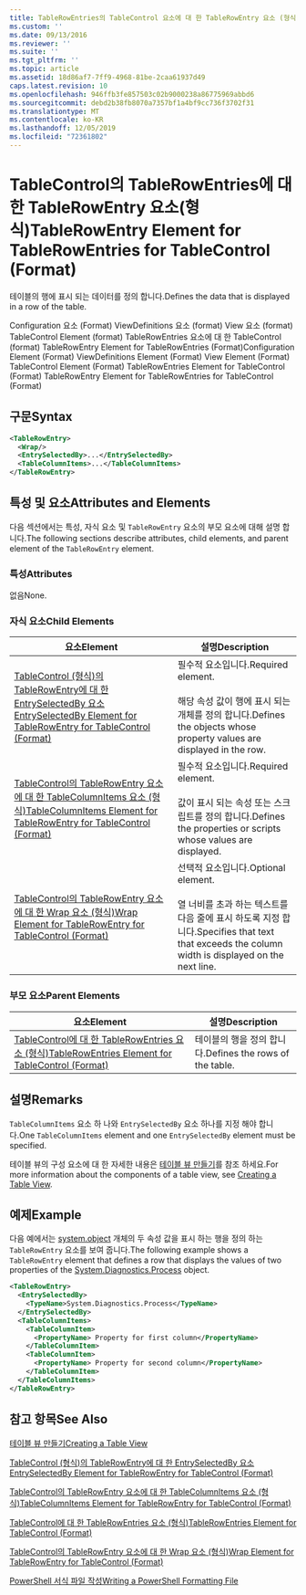 ```yaml
---
title: TableRowEntries의 TableControl 요소에 대 한 TableRowEntry 요소 (형식) | Microsoft Docs
ms.custom: ''
ms.date: 09/13/2016
ms.reviewer: ''
ms.suite: ''
ms.tgt_pltfrm: ''
ms.topic: article
ms.assetid: 18d86af7-7ff9-4968-81be-2caa61937d49
caps.latest.revision: 10
ms.openlocfilehash: 946ffb3fe857503c02b9000238a86775969abbd6
ms.sourcegitcommit: debd2b38fb8070a7357bf1a4bf9cc736f3702f31
ms.translationtype: MT
ms.contentlocale: ko-KR
ms.lasthandoff: 12/05/2019
ms.locfileid: "72361802"
---
```

# <a name="tablerowentry-element-for-tablerowentries-for-tablecontrol-format"></a><span data-ttu-id="fe8f9-102">TableControl의 TableRowEntries에 대한 TableRowEntry 요소(형식)</span><span class="sxs-lookup"><span data-stu-id="fe8f9-102">TableRowEntry Element for TableRowEntries for TableControl (Format)</span></span>

<span data-ttu-id="fe8f9-103">테이블의 행에 표시 되는 데이터를 정의 합니다.</span><span class="sxs-lookup"><span data-stu-id="fe8f9-103">Defines the data that is displayed in a row of the table.</span></span>

<span data-ttu-id="fe8f9-104">Configuration 요소 (Format) ViewDefinitions 요소 (format) View 요소 (format) TableControl Element (format) TableRowEntries 요소에 대 한 TableControl (format) TableRowEntry Element for TableRowEntries (Format)</span><span class="sxs-lookup"><span data-stu-id="fe8f9-104">Configuration Element (Format) ViewDefinitions Element (Format) View Element (Format) TableControl Element (Format) TableRowEntries Element for TableControl (Format) TableRowEntry Element for TableRowEntries for TableControl (Format)</span></span>

## <a name="syntax"></a><span data-ttu-id="fe8f9-105">구문</span><span class="sxs-lookup"><span data-stu-id="fe8f9-105">Syntax</span></span>

```xml
<TableRowEntry>
  <Wrap/>
  <EntrySelectedBy>...</EntrySelectedBy>
  <TableColumnItems>...</TableColumnItems>
</TableRowEntry>
```

## <a name="attributes-and-elements"></a><span data-ttu-id="fe8f9-106">특성 및 요소</span><span class="sxs-lookup"><span data-stu-id="fe8f9-106">Attributes and Elements</span></span>

<span data-ttu-id="fe8f9-107">다음 섹션에서는 특성, 자식 요소 및 `TableRowEntry` 요소의 부모 요소에 대해 설명 합니다.</span><span class="sxs-lookup"><span data-stu-id="fe8f9-107">The following sections describe attributes, child elements, and parent element of the `TableRowEntry` element.</span></span>

### <a name="attributes"></a><span data-ttu-id="fe8f9-108">특성</span><span class="sxs-lookup"><span data-stu-id="fe8f9-108">Attributes</span></span>

<span data-ttu-id="fe8f9-109">없음</span><span class="sxs-lookup"><span data-stu-id="fe8f9-109">None.</span></span>

### <a name="child-elements"></a><span data-ttu-id="fe8f9-110">자식 요소</span><span class="sxs-lookup"><span data-stu-id="fe8f9-110">Child Elements</span></span>

|<span data-ttu-id="fe8f9-111">요소</span><span class="sxs-lookup"><span data-stu-id="fe8f9-111">Element</span></span>|<span data-ttu-id="fe8f9-112">설명</span><span class="sxs-lookup"><span data-stu-id="fe8f9-112">Description</span></span>|
|-------------|-----------------|
|[<span data-ttu-id="fe8f9-113">TableControl (형식)의 TableRowEntry에 대 한 EntrySelectedBy 요소</span><span class="sxs-lookup"><span data-stu-id="fe8f9-113">EntrySelectedBy Element for TableRowEntry for TableControl (Format)</span></span>](./entryselectedby-element-for-tablerowentry-for-tablecontrol-format.md)|<span data-ttu-id="fe8f9-114">필수적 요소입니다.</span><span class="sxs-lookup"><span data-stu-id="fe8f9-114">Required element.</span></span><br /><br /> <span data-ttu-id="fe8f9-115">해당 속성 값이 행에 표시 되는 개체를 정의 합니다.</span><span class="sxs-lookup"><span data-stu-id="fe8f9-115">Defines the objects whose property values are displayed in the row.</span></span>|
|[<span data-ttu-id="fe8f9-116">TableControl의 TableRowEntry 요소에 대 한 TableColumnItems 요소 (형식)</span><span class="sxs-lookup"><span data-stu-id="fe8f9-116">TableColumnItems Element for TableRowEntry for TableControl (Format)</span></span>](./tablecolumnitems-element-for-tablerowentry-for-tablecontrol-format.md)|<span data-ttu-id="fe8f9-117">필수적 요소입니다.</span><span class="sxs-lookup"><span data-stu-id="fe8f9-117">Required element.</span></span><br /><br /> <span data-ttu-id="fe8f9-118">값이 표시 되는 속성 또는 스크립트를 정의 합니다.</span><span class="sxs-lookup"><span data-stu-id="fe8f9-118">Defines the properties or scripts whose values are displayed.</span></span>|
|[<span data-ttu-id="fe8f9-119">TableControl의 TableRowEntry 요소에 대 한 Wrap 요소 (형식)</span><span class="sxs-lookup"><span data-stu-id="fe8f9-119">Wrap Element for TableRowEntry for TableControl (Format)</span></span>](./wrap-element-for-tablerowentry-for-tablecontrol-format.md)|<span data-ttu-id="fe8f9-120">선택적 요소입니다.</span><span class="sxs-lookup"><span data-stu-id="fe8f9-120">Optional element.</span></span><br /><br /> <span data-ttu-id="fe8f9-121">열 너비를 초과 하는 텍스트를 다음 줄에 표시 하도록 지정 합니다.</span><span class="sxs-lookup"><span data-stu-id="fe8f9-121">Specifies that text that exceeds the column width is displayed on the next line.</span></span>|

### <a name="parent-elements"></a><span data-ttu-id="fe8f9-122">부모 요소</span><span class="sxs-lookup"><span data-stu-id="fe8f9-122">Parent Elements</span></span>

|<span data-ttu-id="fe8f9-123">요소</span><span class="sxs-lookup"><span data-stu-id="fe8f9-123">Element</span></span>|<span data-ttu-id="fe8f9-124">설명</span><span class="sxs-lookup"><span data-stu-id="fe8f9-124">Description</span></span>|
|-------------|-----------------|
|[<span data-ttu-id="fe8f9-125">TableControl에 대 한 TableRowEntries 요소 (형식)</span><span class="sxs-lookup"><span data-stu-id="fe8f9-125">TableRowEntries Element for TableControl (Format)</span></span>](./tablerowentries-element-for-tablecontrol-format.md)|<span data-ttu-id="fe8f9-126">테이블의 행을 정의 합니다.</span><span class="sxs-lookup"><span data-stu-id="fe8f9-126">Defines the rows of the table.</span></span>|

## <a name="remarks"></a><span data-ttu-id="fe8f9-127">설명</span><span class="sxs-lookup"><span data-stu-id="fe8f9-127">Remarks</span></span>

<span data-ttu-id="fe8f9-128">`TableColumnItems` 요소 하 나와 `EntrySelectedBy` 요소 하나를 지정 해야 합니다.</span><span class="sxs-lookup"><span data-stu-id="fe8f9-128">One `TableColumnItems` element and one `EntrySelectedBy` element must be specified.</span></span>

<span data-ttu-id="fe8f9-129">테이블 뷰의 구성 요소에 대 한 자세한 내용은 [테이블 뷰 만들기](./creating-a-table-view.md)를 참조 하세요.</span><span class="sxs-lookup"><span data-stu-id="fe8f9-129">For more information about the components of a table view, see [Creating a Table View](./creating-a-table-view.md).</span></span>

## <a name="example"></a><span data-ttu-id="fe8f9-130">예제</span><span class="sxs-lookup"><span data-stu-id="fe8f9-130">Example</span></span>

<span data-ttu-id="fe8f9-131">다음 예에서는 [system.object](/dotnet/api/System.Diagnostics.Process) 개체의 두 속성 값을 표시 하는 행을 정의 하는 `TableRowEntry` 요소를 보여 줍니다.</span><span class="sxs-lookup"><span data-stu-id="fe8f9-131">The following example shows a `TableRowEntry` element that defines a row that displays the values of two properties of the [System.Diagnostics.Process](/dotnet/api/System.Diagnostics.Process) object.</span></span>

```xml
<TableRowEntry>
  <EntrySelectedBy>
    <TypeName>System.Diagnostics.Process</TypeName>
  </EntrySelectedBy>
  <TableColumnItems>
    <TableColumnItem>
      <PropertyName> Property for first column</PropertyName>
    </TableColumnItem>
    <TableColumnItem>
      <PropertyName> Property for second column</PropertyName>
    </TableColumnItem>
  </TableColumnItems>
</TableRowEntry>
```

## <a name="see-also"></a><span data-ttu-id="fe8f9-132">참고 항목</span><span class="sxs-lookup"><span data-stu-id="fe8f9-132">See Also</span></span>

[<span data-ttu-id="fe8f9-133">테이블 뷰 만들기</span><span class="sxs-lookup"><span data-stu-id="fe8f9-133">Creating a Table View</span></span>](./creating-a-table-view.md)

[<span data-ttu-id="fe8f9-134">TableControl (형식)의 TableRowEntry에 대 한 EntrySelectedBy 요소</span><span class="sxs-lookup"><span data-stu-id="fe8f9-134">EntrySelectedBy Element for TableRowEntry for TableControl (Format)</span></span>](./entryselectedby-element-for-tablerowentry-for-tablecontrol-format.md)

[<span data-ttu-id="fe8f9-135">TableControl의 TableRowEntry 요소에 대 한 TableColumnItems 요소 (형식)</span><span class="sxs-lookup"><span data-stu-id="fe8f9-135">TableColumnItems Element for TableRowEntry for TableControl (Format)</span></span>](./tablecolumnitems-element-for-tablerowentry-for-tablecontrol-format.md)

[<span data-ttu-id="fe8f9-136">TableControl에 대 한 TableRowEntries 요소 (형식)</span><span class="sxs-lookup"><span data-stu-id="fe8f9-136">TableRowEntries Element for TableControl (Format)</span></span>](./tablerowentries-element-for-tablecontrol-format.md)

[<span data-ttu-id="fe8f9-137">TableControl의 TableRowEntry 요소에 대 한 Wrap 요소 (형식)</span><span class="sxs-lookup"><span data-stu-id="fe8f9-137">Wrap Element for TableRowEntry for TableControl (Format)</span></span>](./wrap-element-for-tablerowentry-for-tablecontrol-format.md)

[<span data-ttu-id="fe8f9-138">PowerShell 서식 파일 작성</span><span class="sxs-lookup"><span data-stu-id="fe8f9-138">Writing a PowerShell Formatting File</span></span>](./writing-a-powershell-formatting-file.md)
